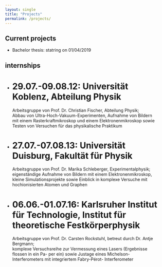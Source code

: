 ```yaml
---
layout: single
title: "Projects"
permalink: /projects/
---
```


## Current projects
* Bachelor thesis: statring on 01/04/2019

## internships
* # 29.07.-09.08.12: Universität Koblenz, Abteilung Physik <br>
    Arbeitsgruppe von Prof. Dr. Christian Fischer, Abteilung Physik; <br>
    Abbau von Ultra-Hoch-Vakuum-Experimenten, Aufnahme von Bildern mit einem Rasterkraftmikroskop und einem Elektronenmikroskop sowie Testen von Versuchen für das
    physikalische Praktikum
    
* # 27.07.-07.08.13: Universität Duisburg, Fakultät für Physik <br>
    Arbeitsgruppe von Prof. Dr. Marika Schleberger, Experimentalphysik; <br>
    eigenständige Aufnahme von Bildern mit einem Elektronenmikroskop, kleine Simulationsprojekte sowie Einblick in komplexe Versuche mit hochionisierten Atomen und Graphen
    
* # 06.06.-01.07.16: Karlsruher Institut für Technologie, Institut für theoretische Festkörperphysik <br>
    Arbeitsgruppe von Prof. Dr. Carsten Rockstuhl, betreut durch Dr. Antje Bergmann; <br>
komplexe Versuchsreihe zur Vermessung eines Lasers (Ergebnisse flossen in ein Pa-
per ein) sowie Justage eines Michelson-Interferometers mit integriertem Fabry-Pérot-
Interferometer

